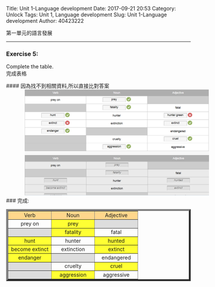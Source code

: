 Title: Unit 1-Language development
Date: 2017-09-21 20:53
Category: Unlock
Tags: Unit 1, Language development
Slug: Unit 1-Language development
Author: 40423222

第一單元的語言發展

<!-- PELICAN_END_SUMMARY -->
<!-- 第一單元的語言發展 -->
<hr>

### Exercise 5:
Complete the table.<br>
完成表格
<p>
#### 因為找不到相關資料,所以直接比對答案
<img src="./../data/Unit 1/Language development/table.png" width="750" hspace="50">
### 完成:
<table border="5" width="100%" align="center">
<tr>
<td style="text-align: center" bgcolor="#FFD78c" width="33%">Verb</td>
<td style="text-align: center" bgcolor="#FFD78c" width="33%">Noun</td>
<td style="text-align: center" bgcolor="#FFD78c" width="33%">Adjective</td>
<tr>
<td style="text-align: center">prey on</td>
<td style="text-align: center" bgcolor="#FFFF33">prey</td>
<td style="text-align: center" bgcolor="#DDDDDD"></td>
<tr>
<td style="text-align: center" bgcolor="#DDDDDD"></td>
<td style="text-align: center" bgcolor="#FFFF33">fatality</td>
<td style="text-align: center">fatal</td>
<tr>
<td style="text-align: center" bgcolor="#FFFF33">hunt</td>
<td style="text-align: center">hunter</td>
<td style="text-align: center" bgcolor="#FFFF33">hunted</td>
<tr>
<td style="text-align: center" bgcolor="#FFFF33">become extinct</td>
<td style="text-align: center">extinction</td>
<td style="text-align: center" bgcolor="#FFFF33">extinct</td>
<tr>
<td style="text-align: center" bgcolor="#FFFF33">endanger</td>
<td style="text-align: center" bgcolor="#DDDDDD"></td>
<td style="text-align: center">endangered</td>
<tr>
<td style="text-align: center" bgcolor="#DDDDDD"></td>
<td style="text-align: center">cruelty</td>
<td style="text-align: center" bgcolor="#FFFF33">cruel</td>
<tr>
<td style="text-align: center" bgcolor="#DDDDDD"></td>
<td style="text-align: center" bgcolor="#FFFF33">aggression</td>
<td style="text-align: center">aggressive</td>
</table>